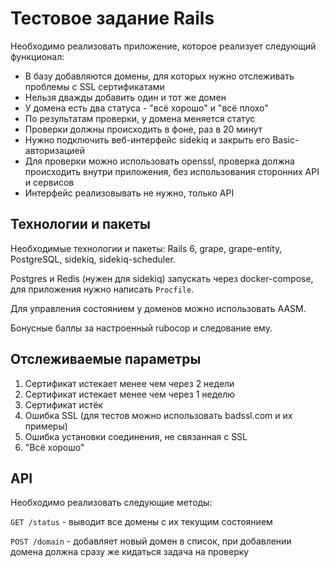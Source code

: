 # Тестовое задание Rails
Необходимо реализовать приложение, которое реализует следующий функционал:

* В базу добавляются домены, для которых нужно отслеживать проблемы с SSL сертификатами
* Нельзя дважды добавить один и тот же домен
* У домена есть два статуса - "всё хорошо" и "всё плохо"
* По результатам проверки, у домена меняется статус
* Проверки должны происходить в фоне, раз в 20 минут
* Нужно подключить веб-интерфейс sidekiq и закрыть его Basic-авторизацией
* Для проверки можно использовать openssl, проверка должна происходить внутри приложения, без использования сторонних API и сервисов
* Интерфейс реализовывать не нужно, только API

## Технологии и пакеты

Необходимые технологии и пакеты: Rails 6, grape, grape-entity, PostgreSQL, sidekiq, sidekiq-scheduler.

Postgres и Redis (нужен для sidekiq) запускать через docker-compose, для приложения нужно написать `Procfile`.

Для управления состоянием у доменов можно использовать AASM.

Бонусные баллы за настроенный rubocop и следование ему.

## Отслеживаемые параметры

1. Сертификат истекает менее чем через 2 недели
2. Сертификат истекает менее чем через 1 неделю
3. Сертификат истёк
4. Ошибка SSL (для тестов можно использовать badssl.com и их примеры)
5. Ошибка установки соединения, не связанная с SSL
6. "Всё хорошо"

## API
Необходимо реализовать следующие методы:

```GET /status``` - выводит все домены с их текущим состоянием

```POST /domain``` - добавляет новый домен в список, при добавлении домена должна сразу же кидаться задача на проверку
